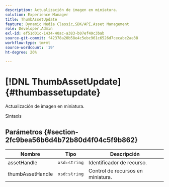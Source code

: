 ```yaml
---
description: Actualización de imagen en miniatura.
solution: Experience Manager
title: ThumbAssetUpdate
feature: Dynamic Media Classic,SDK/API,Asset Management
role: Developer,Admin
exl-id: ef51d01c-1434-40ac-a383-b07ef49c3bab
source-git-commit: f42378a20b58e4c5ebc961c6526d7cecabc2ae38
workflow-type: tm+mt
source-wordcount: '19'
ht-degree: 26%

---
```


# [!DNL ThumbAssetUpdate]{#thumbassetupdate}

Actualización de imagen en miniatura.

Sintaxis

## Parámetros {#section-2fc9bea56b6d4b72b80d4f04c5f9b862}

| Nombre | Tipo | Descripción |
|---|---|---|
| assetHandle | `xsd:string` | Identificador de recurso. |
| thumbAssetHandle | `xsd:string` | Control de recursos en miniatura. |
